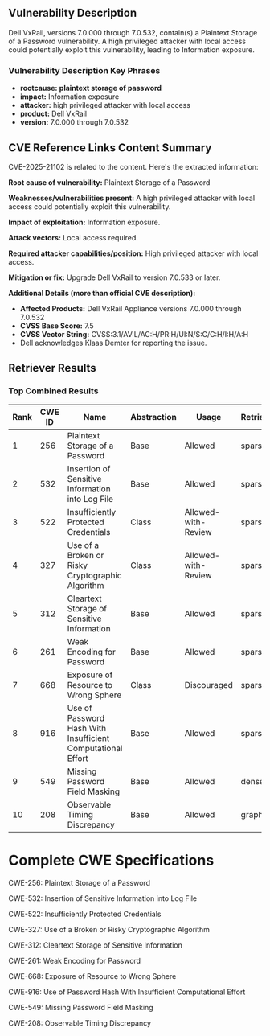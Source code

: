 ## Vulnerability Description
Dell VxRail, versions 7.0.000 through 7.0.532, contain(s) a Plaintext Storage of a Password vulnerability. A high privileged attacker with local access could potentially exploit this vulnerability, leading to Information exposure.

### Vulnerability Description Key Phrases
- **rootcause:** **plaintext storage of password**
- **impact:** Information exposure
- **attacker:** high privileged attacker with local access
- **product:** Dell VxRail
- **version:** 7.0.000 through 7.0.532

## CVE Reference Links Content Summary
CVE-2025-21102 is related to the content. Here's the extracted information:

**Root cause of vulnerability:** Plaintext Storage of a Password

**Weaknesses/vulnerabilities present:** A high privileged attacker with local access could potentially exploit this vulnerability.

**Impact of exploitation:** Information exposure.

**Attack vectors:** Local access required.

**Required attacker capabilities/position:** High privileged attacker with local access.

**Mitigation or fix:** Upgrade Dell VxRail to version 7.0.533 or later.

**Additional Details (more than official CVE description):**

*   **Affected Products:** Dell VxRail Appliance versions 7.0.000 through 7.0.532
*   **CVSS Base Score:** 7.5
*   **CVSS Vector String:** CVSS:3.1/AV:L/AC:H/PR:H/UI:N/S:C/C:H/I:H/A:H
*   Dell acknowledges Klaas Demter for reporting the issue.

## Retriever Results

### Top Combined Results

| Rank | CWE ID | Name | Abstraction | Usage  | Retrievers | Individual Scores |
|------|--------|------|-------------|-------|------------|-------------------|
| 1 | 256 | Plaintext Storage of a Password | Base | Allowed | sparse | 0.261 |
| 2 | 532 | Insertion of Sensitive Information into Log File | Base | Allowed | sparse | 0.255 |
| 3 | 522 | Insufficiently Protected Credentials | Class | Allowed-with-Review | sparse | 0.218 |
| 4 | 327 | Use of a Broken or Risky Cryptographic Algorithm | Class | Allowed-with-Review | sparse | 0.217 |
| 5 | 312 | Cleartext Storage of Sensitive Information | Base | Allowed | sparse | 0.217 |
| 6 | 261 | Weak Encoding for Password | Base | Allowed | sparse | 0.217 |
| 7 | 668 | Exposure of Resource to Wrong Sphere | Class | Discouraged | sparse | 0.206 |
| 8 | 916 | Use of Password Hash With Insufficient Computational Effort | Base | Allowed | sparse | 0.206 |
| 9 | 549 | Missing Password Field Masking | Base | Allowed | dense | 0.569 |
| 10 | 208 | Observable Timing Discrepancy | Base | Allowed | graph | 0.002 |



# Complete CWE Specifications

CWE-256: Plaintext Storage of a Password

CWE-532: Insertion of Sensitive Information into Log File

CWE-522: Insufficiently Protected Credentials

CWE-327: Use of a Broken or Risky Cryptographic Algorithm

CWE-312: Cleartext Storage of Sensitive Information

CWE-261: Weak Encoding for Password

CWE-668: Exposure of Resource to Wrong Sphere

CWE-916: Use of Password Hash With Insufficient Computational Effort

CWE-549: Missing Password Field Masking

CWE-208: Observable Timing Discrepancy